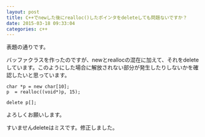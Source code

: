 ```yaml
---
layout: post
title: C++でnewした後にrealloc()したポインタをdeleteしても問題ないですか？
date: 2015-03-18 09:33:04
categories: c++
---
```

<!-- {% raw %} -->
<p>表題の通りです。</p>

<p>バッファクラスを作ったのですが、newとreallocの混在に加えて、それをdeleteしています。このようにした場合に解放されない部分が発生したりしないかを確認したいと思っています。</p>

<pre><code>char *p = new char[10];
p  = realloc((void*)p, 15);

delete p[];
</code></pre>

<p>よろしくお願いします。</p>

<p>すいませんdeleteはミスです。修正しました。</p>
<!-- {% endraw %} -->
